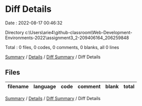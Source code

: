 # Diff Details

Date : 2022-08-17 00:46:32

Directory c:\\Users\\arie4\\github-classroom\\Web-Development-Environments-2022\\assignment3_2-209406164_206259848

Total : 0 files,  0 codes, 0 comments, 0 blanks, all 0 lines

[Summary](results.md) / [Details](details.md) / [Diff Summary](diff.md) / Diff Details

## Files
| filename | language | code | comment | blank | total |
| :--- | :--- | ---: | ---: | ---: | ---: |

[Summary](results.md) / [Details](details.md) / [Diff Summary](diff.md) / Diff Details